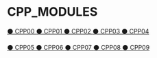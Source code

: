 # CPP_MODULES

<a href="https://github.com/victorFernandezF/CPP_MODULES/tree/main/CPP00/README.md"> ⚫️ CPP00
<a href="https://github.com/victorFernandezF/CPP_MODULES/tree/main/CPP01/README.md"> ⚫️ CPP01
<a href="https://github.com/victorFernandezF/CPP_MODULES/tree/main/CPP02/README.md"> ⚫️ CPP02
<a href="https://github.com/victorFernandezF/CPP_MODULES/tree/main/CPP03/README.md"> ⚫️ CPP03
<a href="https://github.com/victorFernandezF/CPP_MODULES/tree/main/CPP04/README.md"> ⚫️ CPP04

<a href="https://github.com/victorFernandezF/CPP_MODULES/tree/main/CPP05/README.md"> ⚫️ CPP05
<a href="https://github.com/victorFernandezF/CPP_MODULES/tree/main/CPP06/README.md"> ⚫️ CPP06
<a href="https://github.com/victorFernandezF/CPP_MODULES/tree/main/CPP07/README.md"> ⚫️ CPP07
<a href="https://github.com/victorFernandezF/CPP_MODULES/tree/main/CPP08/README.md"> ⚫️ CPP08
<a href="https://github.com/victorFernandezF/CPP_MODULES/tree/main/CPP09/README.md"> ⚫️ CPP09
